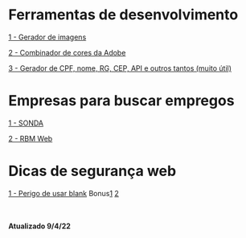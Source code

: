 # Ferramentas de desenvolvimento

<a href='http://lorempixel.com.br/' target="_self">1 - Gerador de imagens</a>

<a href='https://color.adobe.com/pt/create' target="_self"> 2 - Combinador de cores da Adobe</a>

<a href='https://www.invertexto.com/' target='_self'>3 - Gerador de CPF, nome, RG, CEP, API e outros tantos (muito útil)</a>

# Empresas para buscar empregos

<a href='https://carrera.sonda.com/' rel="noopener">1 - SONDA</a>

<a href='https://rbmweb.solides.jobs/' target='_blank'>2 - RBM Web</a>


# Dicas de segurança web 

<a href='http://mathiasbynens.github.io/rel-noopener/'>1 - Perigo de usar blank</a> 
Bonus<a href='https://github.com/frontendbr/forum/discussions/87'>1</a> 
<a href='https://desenvolvimentoparaweb.com/miscelanea/relnoopener-performance-seguranca/'>2</a>

<br><br>
<b>Atualizado 9/4/22</b>
